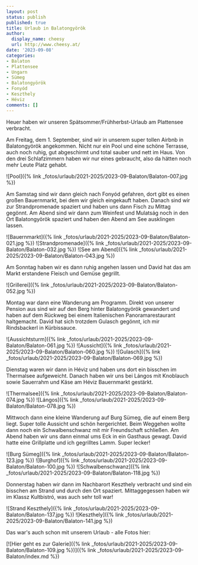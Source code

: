 ```yaml
---
layout: post
status: publish
published: true
title: Urlaub in Balatongyörök
author:
  display_name: cheesy
  url: http://www.cheesy.at/
date: '2023-09-08'
categories:
- Balaton
- Plattensee
- Ungarn
- Sümeg
- Balatongyörök
- Fonyód
- Keszthely
- Héviz
comments: []
---
```

Heuer haben wir unseren Spätsommer/Frühherbst-Urlaub am Plattensee verbracht.

Am Freitag, dem 1. September, sind wir in unserem super tollen Airbnb in Balatongyörök angekommen. Nicht nur ein Pool und eine schöne Terrasse, auch noch ruhig, gut abgeschirmt und total sauber und nett im Haus. Von den drei Schlafzimmern haben wir nur eines gebraucht, also da hätten noch mehr Leute Platz gehabt.

![Pool]({% link _fotos/urlaub/2021-2025/2023-09-Balaton/Balaton-007.jpg %})

Am Samstag sind wir dann gleich nach Fonyód gefahren, dort gibt es einen großen Bauernmarkt, bei dem wir gleich eingekauft haben. Danach sind wir zur Strandpromenade spaziert und haben uns dann Fisch zu Mittag gegönnt. Am Abend sind wir dann zum Weinfest und Mulatság noch in den Ort Balatongyörök spaziert und haben den Abend am See ausklingen lassen.

![Bauernmarkt]({% link _fotos/urlaub/2021-2025/2023-09-Balaton/Balaton-021.jpg %})
![Strandpromenade]({% link _fotos/urlaub/2021-2025/2023-09-Balaton/Balaton-032.jpg %})
![See am Abend]({% link _fotos/urlaub/2021-2025/2023-09-Balaton/Balaton-043.jpg %})

Am Sonntag haben wir es dann ruhig angehen lassen und David hat das am Markt erstandene Fleisch und Gemüse gegrillt.

![Grillerei]({% link _fotos/urlaub/2021-2025/2023-09-Balaton/Balaton-052.jpg %})

Montag war dann eine Wanderung am Programm. Direkt von unserer Pension aus sind wir auf den Berg hinter Balatongyörök gewandert und haben auf dem Rückweg bei einem Italienischen
Panoramarestaurant haltgemacht. David hat sich trotzdem Gulasch gegönnt, ich mir Rindsbackerl in Kürbissauce.

![Aussichtsturm]({% link _fotos/urlaub/2021-2025/2023-09-Balaton/Balaton-061.jpg %})
![Aussicht]({% link _fotos/urlaub/2021-2025/2023-09-Balaton/Balaton-060.jpg %})
![Gulasch]({% link _fotos/urlaub/2021-2025/2023-09-Balaton/Balaton-069.jpg %})

Dienstag waren wir dann in Héviz und haben uns dort ein bisschen im Thermalsee aufgeweicht. Danach haben wir uns bei Lángos mit Knoblauch sowie Sauerrahm und Käse am Héviz Bauernmarkt gestärkt.

![Thermalsee]({% link _fotos/urlaub/2021-2025/2023-09-Balaton/Balaton-074.jpg %})
![Lángos]({% link _fotos/urlaub/2021-2025/2023-09-Balaton/Balaton-078.jpg %})

Mittwoch dann eine kleine Wanderung auf Burg Sümeg, die auf einem Berg liegt. Super tolle Aussicht und schön hergerichtet. Beim Weggehen wollte dann noch ein Schwalbenschwanz mit mir Freundschaft schließen. Am Abend haben wir uns dann einmal ums Eck in ein Gasthaus gewagt. David hatte eine Grillplatte und ich gegrilltes Lamm. Super lecker!

![Burg Sümeg]({% link _fotos/urlaub/2021-2025/2023-09-Balaton/Balaton-123.jpg %})
![Burghof]({% link _fotos/urlaub/2021-2025/2023-09-Balaton/Balaton-100.jpg %})
![Schwalbenschwanz]({% link _fotos/urlaub/2021-2025/2023-09-Balaton/Balaton-118.jpg %})

Donnerstag haben wir dann im Nachbarort Keszthely verbracht und sind ein bisschen am Strand und durch den Ort spaziert. Mittaggegessen haben wir im Klassz Kultbistró, was auch sehr toll war!

![Strand Keszthely]({% link _fotos/urlaub/2021-2025/2023-09-Balaton/Balaton-137.jpg %})
![Keszthely]({% link _fotos/urlaub/2021-2025/2023-09-Balaton/Balaton-141.jpg %})

Das war's auch schon mit unserem Urlaub - alle Fotos hier:

[![Hier geht es zur Galerie]({% link _fotos/urlaub/2021-2025/2023-09-Balaton/Balaton-109.jpg %})]({% link _fotos/urlaub/2021-2025/2023-09-Balaton/index.md %})
